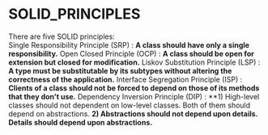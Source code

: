 # SOLID_PRINCIPLES
There are five SOLID principles:  
Single Responsibility Principle (SRP)  : **A class should have only a single responsibility.** 
Open Closed Principle (OCP)  : **A class should be open for extension but closed for modification.**
Liskov Substitution Principle (LSP)  : **A type must be substitutable by its subtypes without altering the correctness of the application.**
Interface Segregation Principle (ISP) :   **Clients of a class should not be forced to depend on those of its methods that they don't use.**
Dependency Inversion Principle (DIP) : **1) High-level classes should not dependent on low-level classes. Both of them should depend on abstractions.
**2) Abstractions should not depend upon details. Details should depend upon abstractions.**
